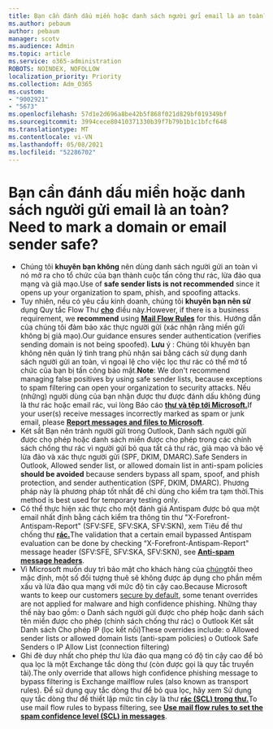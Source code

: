 ```yaml
---
title: Bạn cần đánh dấu miền hoặc danh sách người gửi email là an toàn?
ms.author: pebaum
author: pebaum
manager: scotv
ms.audience: Admin
ms.topic: article
ms.service: o365-administration
ROBOTS: NOINDEX, NOFOLLOW
localization_priority: Priority
ms.collection: Adm_O365
ms.custom:
- "9002921"
- "5673"
ms.openlocfilehash: 57d1e2d696a8be42b5f868f021d829bf019349bf
ms.sourcegitcommit: 3994cece80410371330b39f7b79b1b1c1bfcf648
ms.translationtype: MT
ms.contentlocale: vi-VN
ms.lasthandoff: 05/08/2021
ms.locfileid: "52286702"
---
```

# <a name="need-to-mark-a-domain-or-email-sender-safe"></a><span data-ttu-id="20762-102">Bạn cần đánh dấu miền hoặc danh sách người gửi email là an toàn?</span><span class="sxs-lookup"><span data-stu-id="20762-102">Need to mark a domain or email sender safe?</span></span>

- <span data-ttu-id="20762-103">Chúng tôi **khuyên bạn không** nên dùng danh sách người gửi an toàn vì nó mở ra cho tổ chức của bạn thành cuộc tấn công thư rác, lừa đảo qua mạng và giả mạo.</span><span class="sxs-lookup"><span data-stu-id="20762-103">Use of **safe sender lists is not recommended** since it opens up your organization to spam, phish, and spoofing attacks.</span></span>
- <span data-ttu-id="20762-104">Tuy nhiên, nếu có yêu cầu kinh doanh, chúng tôi **khuyên bạn nên sử** dụng Quy tắc Flow Thư **[cho](https://docs.microsoft.com/microsoft-365/security/office-365-security/create-safe-sender-lists-in-office-365?view=o365-worldwide#recommended-use-mail-flow-rules)** điều này.</span><span class="sxs-lookup"><span data-stu-id="20762-104">However, if there is a business requirement, we **recommend** using **[Mail Flow Rules](https://docs.microsoft.com/microsoft-365/security/office-365-security/create-safe-sender-lists-in-office-365?view=o365-worldwide#recommended-use-mail-flow-rules)** for this.</span></span> <span data-ttu-id="20762-105">Hướng dẫn của chúng tôi đảm bảo xác thực người gửi (xác nhận rằng miền gửi không bị giả mạo).</span><span class="sxs-lookup"><span data-stu-id="20762-105">Our guidance ensures sender authentication (verifies sending domain is not being spoofed).</span></span> <span data-ttu-id="20762-106">**Lưu** ý : Chúng tôi khuyên bạn không nên quản lý tình trang phủ nhận sai bằng cách sử dụng danh sách người gửi an toàn, vì ngoại lệ cho việc lọc thư rác có thể mở tổ chức của bạn bị tấn công bảo mật.</span><span class="sxs-lookup"><span data-stu-id="20762-106">**Note**: We don't recommend managing false positives by using safe sender lists, because exceptions to spam filtering can open your organization to security attacks.</span></span> <span data-ttu-id="20762-107">Nếu (những) người dùng của bạn nhận được thư được đánh dấu không đúng là thư rác hoặc email rác, vui lòng Báo cáo **[thư và tệp tới Microsoft.](https://protection.office.com/reportsubmission)**</span><span class="sxs-lookup"><span data-stu-id="20762-107">If your user(s) receive messages incorrectly marked as spam or junk email, please **[Report messages and files to Microsoft](https://protection.office.com/reportsubmission)**.</span></span>
- <span data-ttu-id="20762-108">Két sắt Bạn nên tránh người gửi trong Outlook, Danh sách người  gửi được cho phép hoặc danh sách miền được cho phép trong các chính sách chống thư rác vì người gửi bỏ qua tất cả thư rác, giả mạo và bảo vệ lừa đảo và xác thực người gửi (SPF, DKIM, DMARC).</span><span class="sxs-lookup"><span data-stu-id="20762-108">Safe Senders in Outlook, Allowed sender list, or allowed domain list in anti-spam policies **should be avoided** because senders bypass all spam, spoof, and phish protection, and sender authentication (SPF, DKIM, DMARC).</span></span> <span data-ttu-id="20762-109">Phương pháp này là phương pháp tốt nhất để chỉ dùng cho kiểm tra tạm thời.</span><span class="sxs-lookup"><span data-stu-id="20762-109">This method is best used for temporary testing only.</span></span>
- <span data-ttu-id="20762-110">Có thể thực hiện xác thực cho một đánh giá Antispam được bỏ qua một email nhất định bằng cách kiểm tra thông tin thư "X-Forefront-Antispam-Report" (SFV:SFE, SFV:SKA, SFV:SKN), xem Tiêu đề thư chống thư **[rác.](https://docs.microsoft.com/microsoft-365/security/office-365-security/anti-spam-message-headers)**</span><span class="sxs-lookup"><span data-stu-id="20762-110">The validation that a certain email bypassed Antispam evaluation can be done by checking “X-Forefront-Antispam-Report" message header (SFV:SFE, SFV:SKA, SFV:SKN), see **[Anti-spam message headers](https://docs.microsoft.com/microsoft-365/security/office-365-security/anti-spam-message-headers)**.</span></span>
- <span data-ttu-id="20762-111">Vì Microsoft muốn duy trì bảo mật cho khách hàng của [chúng](https://docs.microsoft.com/microsoft-365/security/office-365-security/secure-by-default#exceptions)tôi theo mặc định, một số đối tượng thuê sẽ không được áp dụng cho phần mềm xấu và lừa đảo qua mạng với mức độ tin cậy cao.</span><span class="sxs-lookup"><span data-stu-id="20762-111">Because Microsoft wants to keep our customers [secure by default](https://docs.microsoft.com/microsoft-365/security/office-365-security/secure-by-default#exceptions), some tenant overrides are not applied for malware and high confidence phishing.</span></span> <span data-ttu-id="20762-112">Những thay thế này bao gồm: o Danh sách người gửi được cho phép hoặc danh sách tên miền được cho phép (chính sách chống thư rác) o Outlook Két sắt Danh sách Cho phép IP (lọc kết nối)</span><span class="sxs-lookup"><span data-stu-id="20762-112">These overrides include: o   Allowed sender lists or allowed domain lists (anti-spam policies) o   Outlook Safe Senders o   IP Allow List (connection filtering)</span></span> 
- <span data-ttu-id="20762-113">Ghi đè duy nhất cho phép thư lừa đảo qua mạng có độ tin cậy cao để bỏ qua lọc là một Exchange tắc dòng thư (còn được gọi là quy tắc truyền tải).</span><span class="sxs-lookup"><span data-stu-id="20762-113">The only override that allows high confidence phishing message to bypass filtering is Exchange mailflow rules (also known as transport rules).</span></span> <span data-ttu-id="20762-114">Để sử dụng quy tắc dòng thư để bỏ qua lọc, hãy xem Sử dụng quy tắc dòng thư để thiết lập mức tin cậy là thư **[rác (SCL) trong thư.](https://docs.microsoft.com/microsoft-365/security/office-365-security/use-mail-flow-rules-to-set-the-spam-confidence-level-scl-in-messages)**</span><span class="sxs-lookup"><span data-stu-id="20762-114">To use mail flow rules to bypass filtering, see **[Use mail flow rules to set the spam confidence level (SCL) in messages](https://docs.microsoft.com/microsoft-365/security/office-365-security/use-mail-flow-rules-to-set-the-spam-confidence-level-scl-in-messages)**.</span></span>